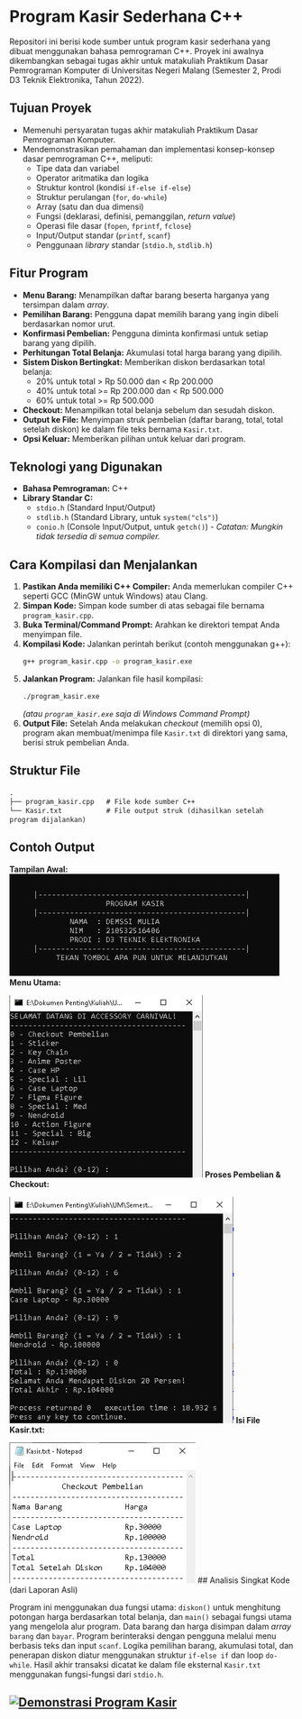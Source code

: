 # Program Kasir Sederhana C++

Repositori ini berisi kode sumber untuk program kasir sederhana yang dibuat menggunakan bahasa pemrograman C++. Proyek ini awalnya dikembangkan sebagai tugas akhir untuk matakuliah Praktikum Dasar Pemrograman Komputer di Universitas Negeri Malang (Semester 2, Prodi D3 Teknik Elektronika, Tahun 2022).

## Tujuan Proyek

* Memenuhi persyaratan tugas akhir matakuliah Praktikum Dasar Pemrograman Komputer.
* Mendemonstrasikan pemahaman dan implementasi konsep-konsep dasar pemrograman C++, meliputi:
    * Tipe data dan variabel
    * Operator aritmatika dan logika
    * Struktur kontrol (kondisi `if-else if-else`)
    * Struktur perulangan (`for`, `do-while`)
    * Array (satu dan dua dimensi)
    * Fungsi (deklarasi, definisi, pemanggilan, *return value*)
    * Operasi file dasar (`fopen`, `fprintf`, `fclose`)
    * Input/Output standar (`printf`, `scanf`)
    * Penggunaan *library* standar (`stdio.h`, `stdlib.h`)

## Fitur Program

* **Menu Barang:** Menampilkan daftar barang beserta harganya yang tersimpan dalam *array*.
* **Pemilihan Barang:** Pengguna dapat memilih barang yang ingin dibeli berdasarkan nomor urut.
* **Konfirmasi Pembelian:** Pengguna diminta konfirmasi untuk setiap barang yang dipilih.
* **Perhitungan Total Belanja:** Akumulasi total harga barang yang dipilih.
* **Sistem Diskon Bertingkat:** Memberikan diskon berdasarkan total belanja:
    * 20% untuk total > Rp 50.000 dan < Rp 200.000
    * 40% untuk total >= Rp 200.000 dan < Rp 500.000
    * 60% untuk total >= Rp 500.000
* **Checkout:** Menampilkan total belanja sebelum dan sesudah diskon.
* **Output ke File:** Menyimpan struk pembelian (daftar barang, total, total setelah diskon) ke dalam file teks bernama `Kasir.txt`.
* **Opsi Keluar:** Memberikan pilihan untuk keluar dari program.

## Teknologi yang Digunakan

* **Bahasa Pemrograman:** C++
* **Library Standar C:**
    * `stdio.h` (Standard Input/Output)
    * `stdlib.h` (Standard Library, untuk `system("cls")`)
    * `conio.h` (Console Input/Output, untuk `getch()`) - *Catatan: Mungkin tidak tersedia di semua compiler.*

## Cara Kompilasi dan Menjalankan

1.  **Pastikan Anda memiliki C++ Compiler:** Anda memerlukan compiler C++ seperti GCC (MinGW untuk Windows) atau Clang.
2.  **Simpan Kode:** Simpan kode sumber di atas sebagai file bernama `program_kasir.cpp`.
3.  **Buka Terminal/Command Prompt:** Arahkan ke direktori tempat Anda menyimpan file.
4.  **Kompilasi Kode:** Jalankan perintah berikut (contoh menggunakan g++):
    ```bash
    g++ program_kasir.cpp -o program_kasir.exe
    ```
5.  **Jalankan Program:** Jalankan file hasil kompilasi:
    ```bash
    ./program_kasir.exe
    ```
    *(atau `program_kasir.exe` saja di Windows Command Prompt)*
6.  **Output File:** Setelah Anda melakukan *checkout* (memilih opsi 0), program akan membuat/menimpa file `Kasir.txt` di direktori yang sama, berisi struk pembelian Anda.

## Struktur File

```
.
├── program_kasir.cpp   # File kode sumber C++
└── Kasir.txt           # File output struk (dihasilkan setelah program dijalankan)
```

## Contoh Output

**Tampilan Awal:**
![Tampilan Awal](0.PNG) **Menu Utama:**

![Menu Utama](1.PNG) **Proses Pembelian & Checkout:**

![Proses Pembelian](2.PNG) **Isi File Kasir.txt:**

![Isi Kasir.txt](4.PNG) ## Analisis Singkat Kode (dari Laporan Asli)

Program ini menggunakan dua fungsi utama: `diskon()` untuk menghitung potongan harga berdasarkan total belanja, dan `main()` sebagai fungsi utama yang mengelola alur program. Data barang dan harga disimpan dalam *array* `barang` dan `bayar`. Program berinteraksi dengan pengguna melalui menu berbasis teks dan input `scanf`. Logika pemilihan barang, akumulasi total, dan penerapan diskon diatur menggunakan struktur `if-else if` dan loop `do-while`. Hasil akhir transaksi dicatat ke dalam file eksternal `Kasir.txt` menggunakan fungsi-fungsi dari `stdio.h`.

[![Demonstrasi Program Kasir](demo_thumbnail.png)](https://youtu.be/FMWzWn124ro)
---
